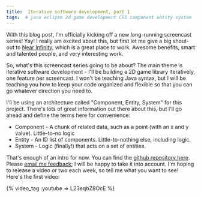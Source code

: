 ```yaml
---
title:  Iterative software development, part 1
tags:  # java eclipse 2d game development CES component entity system
---
```


With this blog post, I'm officially kicking off a new long-running screencast series! Yay! I really am excited about this, but first let me give a big shout-out to [Near Infinity](http://www.nearinfinity.com/), which is a great place to work. Awesome benefits, smart and talented people, and very interesting work.

So, what's this screencast series going to be about? The main theme is iterative software development - I'll be building a 2D game library iteratively, one feature per screencast. I won't be teaching Java syntax, but I will be teaching you how to keep your code organized and flexible so that you can go whatever direction you need to.

I'll be using an architecture called "Component, Entity, System" for this project. There's lots of great information out there about this, but I'll go ahead and define the terms here for convenience:

* Component - A chunk of related data, such as a point (with an x and y value). Little-to-no logic
* Entity - An ID list of components. Little-to-nothing else, including logic.
* System - Logic (finally!) that acts on a set of entities.

That's enough of an intro for now. You can find the [github repository here](https://github.com/arwagner/gameengine). Please [email me feedback](mailto:awagner@nearinfinity.com); I will be happy to take it into account. I'm hoping to release a video or two each week, so tell me what you want to see! Here's the first video:

{% video_tag :youtube => L23eqbZ8OcE %}